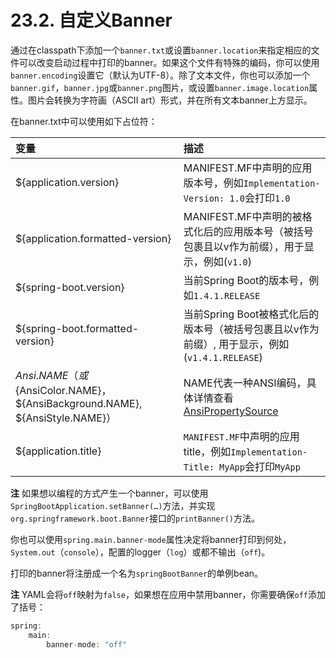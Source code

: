 # 23.2. 自定义Banner

通过在classpath下添加一个`banner.txt`或设置`banner.location`来指定相应的文件可以改变启动过程中打印的banner。如果这个文件有特殊的编码，你可以使用`banner.encoding`设置它（默认为UTF-8）。除了文本文件，你也可以添加一个`banner.gif`，`banner.jpg`或`banner.png`图片，或设置`banner.image.location`属性。图片会转换为字符画（ASCII art）形式，并在所有文本banner上方显示。

在banner.txt中可以使用如下占位符：

| 变量 | 描述 |
| :--- | :--- |
| ${application.version} | MANIFEST.MF中声明的应用版本号，例如`Implementation-Version: 1.0`会打印`1.0` |
| ${application.formatted-version} | MANIFEST.MF中声明的被格式化后的应用版本号（被括号包裹且以v作为前缀），用于显示，例如\(`v1.0`\) |
| ${spring-boot.version} | 当前Spring Boot的版本号，例如`1.4.1.RELEASE` |
| ${spring-boot.formatted-version} | 当前Spring Boot被格式化后的版本号（被括号包裹且以v作为前缀）,  用于显示，例如\(`v1.4.1.RELEASE`\) |
| ${Ansi.NAME}（或${AnsiColor.NAME}，${AnsiBackground.NAME}, ${AnsiStyle.NAME}） | NAME代表一种ANSI编码，具体详情查看[AnsiPropertySource](https://github.com/spring-projects/spring-boot/tree/v1.4.1.RELEASE/spring-boot/src/main/java/org/springframework/boot/ansi/AnsiPropertySource.java) |
| ${application.title} | `MANIFEST.MF`中声明的应用title，例如`Implementation-Title: MyApp`会打印`MyApp` |

**注** 如果想以编程的方式产生一个banner，可以使用`SpringBootApplication.setBanner(…)`方法，并实现`org.springframework.boot.Banner`接口的`printBanner()`方法。

你也可以使用`spring.main.banner-mode`属性决定将banner打印到何处，`System.out`（`console`），配置的logger（`log`）或都不输出（`off`\)。

打印的banner将注册成一个名为`springBootBanner`的单例bean。

**注** YAML会将`off`映射为`false`，如果想在应用中禁用banner，你需要确保`off`添加了括号：

```javascript
spring:
    main:
        banner-mode: "off"
```

